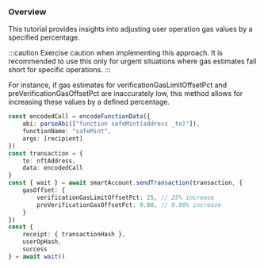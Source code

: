 ### Overview

This tutorial provides insights into adjusting user operation gas values by a specified percentage.

:::caution
Exercise caution when implementing this approach. It is recommended to use this only for urgent situations where gas estimates fall short for specific operations.
:::

For instance, if gas estimates for verificationGasLimitOffsetPct and preVerificationGasOffsetPct are inaccurately low, this method allows for increasing these values by a defined percentage.

```typescript
const encodedCall = encodeFunctionData({
    abi: parseAbi(["function safeMint(address _to)"]),
    functionName: "safeMint",
    args: [recipient]
})
const transaction = {
    to: nftAddress, 
    data: encodedCall
}
const { wait } = await smartAccount.sendTransaction(transaction, {
    gasOffset: {
        verificationGasLimitOffsetPct: 25, // 25% increase
        preVerificationGasOffsetPct: 9.80, // 9.80% increase
    }
})
const {
    receipt: { transactionHash },
    userOpHash,
    success
} = await wait()
```